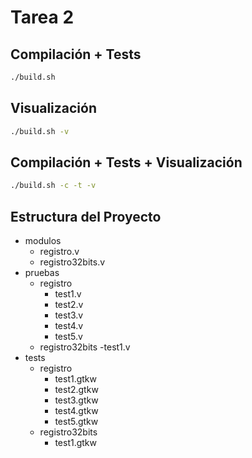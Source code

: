 # Tarea 2

## Compilación + Tests
```bash
./build.sh
```
## Visualización
```bash
./build.sh -v
```
## Compilación + Tests + Visualización
```bash
./build.sh -c -t -v
```

## Estructura del Proyecto
 - modulos
   - registro.v
   - registro32bits.v
 - pruebas
   - registro
     - test1.v
     - test2.v
     - test3.v
     - test4.v
     - test5.v
   - registro32bits
     -test1.v
 - tests
   - registro
     - test1.gtkw
     - test2.gtkw
     - test3.gtkw
     - test4.gtkw
     - test5.gtkw
   - registro32bits
     - test1.gtkw
